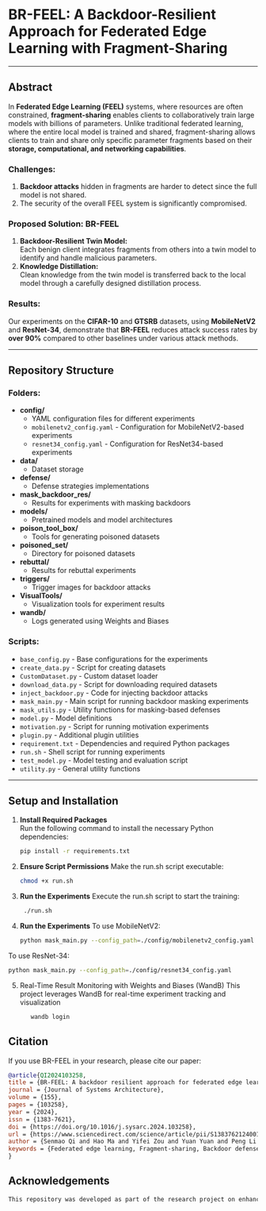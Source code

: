 # BR-FEEL: A Backdoor-Resilient Approach for Federated Edge Learning with Fragment-Sharing

---

## Abstract

In **Federated Edge Learning (FEEL)** systems, where resources are often constrained, **fragment-sharing** enables clients to collaboratively train large models with billions of parameters. Unlike traditional federated learning, where the entire local model is trained and shared, fragment-sharing allows clients to train and share only specific parameter fragments based on their **storage, computational, and networking capabilities**.

### Challenges:
1. **Backdoor attacks** hidden in fragments are harder to detect since the full model is not shared.  
2. The security of the overall FEEL system is significantly compromised.

### Proposed Solution: BR-FEEL
1. **Backdoor-Resilient Twin Model:**  
   Each benign client integrates fragments from others into a twin model to identify and handle malicious parameters.  
2. **Knowledge Distillation:**  
   Clean knowledge from the twin model is transferred back to the local model through a carefully designed distillation process.

### Results:
Our experiments on the **CIFAR-10** and **GTSRB** datasets, using **MobileNetV2** and **ResNet-34**, demonstrate that **BR-FEEL** reduces attack success rates by **over 90%** compared to other baselines under various attack methods.

---

## Repository Structure

### Folders:
- **config/**  
  - YAML configuration files for different experiments  
  - `mobilenetv2_config.yaml` - Configuration for MobileNetV2-based experiments  
  - `resnet34_config.yaml` - Configuration for ResNet34-based experiments  
- **data/**  
  - Dataset storage  
- **defense/**  
  - Defense strategies implementations  
- **mask_backdoor_res/**  
  - Results for experiments with masking backdoors  
- **models/**  
  - Pretrained models and model architectures  
- **poison_tool_box/**  
  - Tools for generating poisoned datasets  
- **poisoned_set/**  
  - Directory for poisoned datasets  
- **rebuttal/**  
  - Results for rebuttal experiments  
- **triggers/**  
  - Trigger images for backdoor attacks  
- **VisualTools/**  
  - Visualization tools for experiment results  
- **wandb/**  
  - Logs generated using Weights and Biases  

### Scripts:
- `base_config.py` - Base configurations for the experiments  
- `create_data.py` - Script for creating datasets  
- `CustomDataset.py` - Custom dataset loader  
- `download_data.py` - Script for downloading required datasets  
- `inject_backdoor.py` - Code for injecting backdoor attacks  
- `mask_main.py` - Main script for running backdoor masking experiments  
- `mask_utils.py` - Utility functions for masking-based defenses  
- `model.py` - Model definitions  
- `motivation.py` - Script for running motivation experiments  
- `plugin.py` - Additional plugin utilities  
- `requirement.txt` - Dependencies and required Python packages  
- `run.sh` - Shell script for running experiments  
- `test_model.py` - Model testing and evaluation script  
- `utility.py` - General utility functions  

---

## Setup and Installation

1. **Install Required Packages**  
   Run the following command to install the necessary Python dependencies:  
   ```bash
   pip install -r requirements.txt
   ```
2. **Ensure Script Permissions**
   Make the run.sh script executable:
   ```bash
   chmod +x run.sh
   ```
3. **Run the Experiments**
   Execute the run.sh script to start the training:
   ```bash
    ./run.sh
   ```
4. **Run the Experiments**
To use MobileNetV2:
   ```bash
   python mask_main.py --config_path=./config/mobilenetv2_config.yaml
   ```
To use ResNet-34:
   ```bash
   python mask_main.py --config_path=./config/resnet34_config.yaml
   ```
5. Real-Time Result Monitoring with Weights and Biases (WandB)
   This project leverages WandB for real-time experiment tracking and visualization
   ```bash
      wandb login
   ```
## Citation
If you use BR-FEEL in your research, please cite our paper:
   
   ```bibtex
   @article{QI2024103258,
   title = {BR-FEEL: A backdoor resilient approach for federated edge learning with fragment-sharing},
   journal = {Journal of Systems Architecture},
   volume = {155},
   pages = {103258},
   year = {2024},
   issn = {1383-7621},
   doi = {https://doi.org/10.1016/j.sysarc.2024.103258},
   url = {https://www.sciencedirect.com/science/article/pii/S1383762124001954},
   author = {Senmao Qi and Hao Ma and Yifei Zou and Yuan Yuan and Peng Li and Dongxiao Yu},
   keywords = {Federated edge learning, Fragment-sharing, Backdoor defense, Knowledge distillation},
   }
   ```

## Acknowledgements
   ```css
   This repository was developed as part of the research project on enhancing the resilience of federated edge learning against backdoor attacks. We thank the contributors and the community for their support.
   ```
